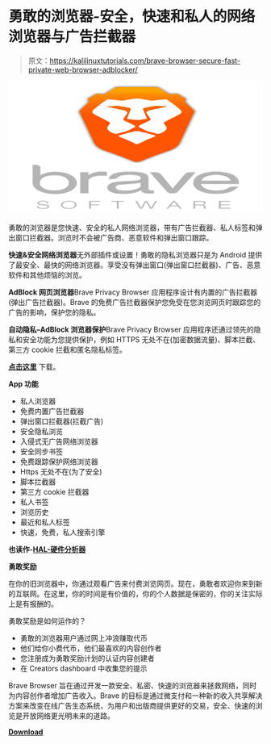 # 勇敢的浏览器-安全，快速和私人的网络浏览器与广告拦截器

> 原文：<https://kalilinuxtutorials.com/brave-browser-secure-fast-private-web-browser-adblocker/>

[![Brave Browser – Secure, Fast & Private Web Browser with Adblocker](img/0681e069b146b2bb75e8e5dfeb9f06d3.png "Brave Browser – Secure, Fast & Private Web Browser with Adblocker")](https://1.bp.blogspot.com/-Pyuclf3FkmM/XdBS-_wh8dI/AAAAAAAADcw/twxravpsgzwgk7eep8ceIfJ-dGf8IrjTwCLcBGAsYHQ/s1600/Brave%2BBrowser%2B%25281%2529.png)

勇敢的浏览器是您快速、安全的私人网络浏览器，带有广告拦截器、私人标签和弹出窗口拦截器。浏览时不会被广告商、恶意软件和弹出窗口跟踪。

**快速&安全网络浏览器**无外部插件或设置！勇敢的隐私浏览器只是为 Android 提供了最安全、最快的网络浏览器。享受没有弹出窗口(弹出窗口拦截器)、广告、恶意软件和其他烦恼的浏览。

**AdBlock 网页浏览器**Brave Privacy Browser 应用程序设计有内置的广告拦截器(弹出广告拦截器)。Brave 的免费广告拦截器保护您免受在您浏览网页时跟踪您的广告的影响，保护您的隐私。

**自动隐私–AdBlock 浏览器保护**Brave Privacy Browser 应用程序还通过领先的隐私和安全功能为您提供保护，例如 HTTPS 无处不在(加密数据流量)、脚本拦截、第三方 cookie 拦截和匿名隐私标签。

**[点击这里](https://laptop-updates.brave.com/download/KIT903)** 下载。

**App 功能**

*   私人浏览器
*   免费内置广告拦截器
*   弹出窗口拦截器(拦截广告)
*   安全隐私浏览
*   入侵式无广告网络浏览器
*   安全同步书签
*   免费跟踪保护网络浏览器
*   Https 无处不在(为了安全)
*   脚本拦截器
*   第三方 cookie 拦截器
*   私人书签
*   浏览历史
*   最近和私人标签
*   快速，免费，私人搜索引擎

**也读作-[HAL-硬件分析器](https://kalilinuxtutorials.com/hal-hardware-analyzer/)**

**勇敢奖励**

在你的旧浏览器中，你通过观看广告来付费浏览网页。现在，勇敢者欢迎你来到新的互联网。在这里，你的时间是有价值的，你的个人数据是保密的，你的关注实际上是有报酬的。

勇敢奖励是如何运作的？

*   勇敢的浏览器用户通过网上冲浪赚取代币
*   他们给你小费代币，他们最喜欢的内容创作者
*   您注册成为勇敢奖励计划的认证内容创建者
*   在 Creators dashboard 中收集您的提示

Brave Browser 旨在通过开发一款安全、私密、快速的浏览器来拯救网络，同时为内容创作者增加广告收入。Brave 的目标是通过微支付和一种新的收入共享解决方案来改变在线广告生态系统，为用户和出版商提供更好的交易，安全、快速的浏览是开放网络更光明未来的道路。

[**Download**](https://brave.com/kit903)
